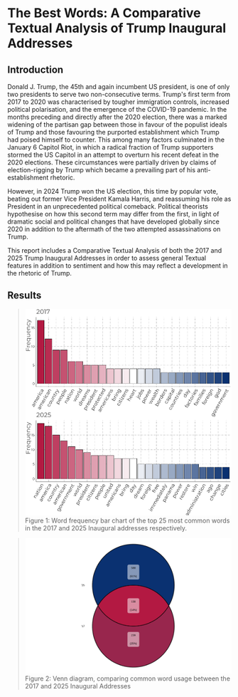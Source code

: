 # The Best Words: A Comparative Textual Analysis of Trump Inaugural Addresses

## Introduction

Donald J. Trump, the 45th and again incumbent US president, is one of only two presidents to serve two non-consecutive terms. Trump's first term from 2017 to 2020 was characterised by tougher immigration controls, increased political polarisation, and the emergence of the COVID-19 pandemic. In the months preceding and directly after the 2020 election, there was a marked widening of the partisan gap between those in favour of the populist ideals of Trump and those favouring the purported establishment which Trump had poised himself to counter. This among many factors culminated in the January 6 Capitol Riot, in which a radical fraction of Trump supporters stormed the US Capitol in an attempt to overturn his recent defeat in the 2020 elections. These circumstances were partially driven by claims of election-rigging by Trump which became a prevailing part of his anti-establishment rhetoric.

However, in 2024 Trump won the US election, this time by popular vote, beating out former Vice President Kamala Harris, and reassuming his role as President in an unprecedented political comeback. Political theorists hypothesise on how this second term may differ from the first, in light of dramatic social and political changes that have developed globally since 2020 in addition to the aftermath of the two attempted assassinations on Trump.

This report includes a Comparative Textual Analysis of both the 2017 and 2025 Trump Inaugural Addresses in order to assess general Textual features in addition to sentiment and how this may reflect a development in the rhetoric of Trump.

## Results
>![Description](https://github.com/jmrze/Data-Analysis/blob/main/R/Trump%20Sentiment%20Analysis/Rplot01.png)
>Figure 1: Word frequency bar chart of the top 25 most common words in the 2017 and 2025 Inaugural addresses respectively.

>![Description](https://github.com/jmrze/Data-Analysis/blob/main/R/Trump%20Sentiment%20Analysis/venn1.png)
>Figure 2: Venn diagram, comparing common word usage between the 2017 and 2025 Inaugural Addresses
